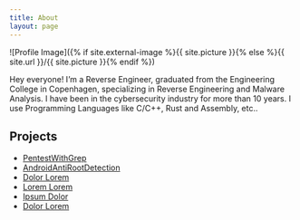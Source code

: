 ```yaml
---
title: About
layout: page
---
```

![Profile Image]({% if site.external-image %}{{ site.picture }}{% else %}{{ site.url }}/{{ site.picture }}{% endif %})

<p>Hey everyone! I’m a Reverse Engineer, graduated from the Engineering College in Copenhagen, specializing in Reverse Engineering and Malware Analysis.
I have been in the cybersecurity industry for more than 10 years.
I use Programming Languages like C/C++, Rust and Assembly, etc..</p>

<h2>Projects</h2>

<ul>
	<li><a href="https://github.com/torbenfeldthusen/PentestWithGrep/">PentestWithGrep</a></li>
	<li><a href=" https://github.com/torbenfeldthusen/AndroidAntiRootDetection/">AndroidAntiRootDetection</a></li>
	<li><a href="https://github.com/">Dolor Lorem</a></li>
	<li><a href="https://github.com/">Lorem Lorem</a></li>
	<li><a href="https://github.com/">Ipsum Dolor</a></li>
	<li><a href="https://github.com/">Dolor Lorem</a></li>
</ul>


